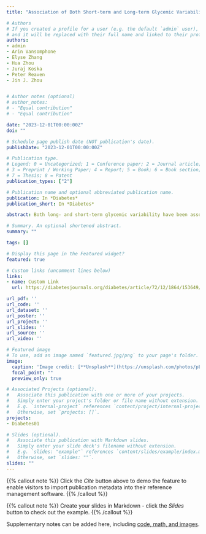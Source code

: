```yaml
---
title: "Association of Both Short-term and Long-term Glycemic Variability With the Development of Microalbuminuria in the ACCORD Trial"

# Authors
# If you created a profile for a user (e.g. the default `admin` user), write the username (folder name) here 
# and it will be replaced with their full name and linked to their profile.
authors:
- admin
- Arin Vansomphone
- Elyse Zhang
- Hua Zhou
- Juraj Koska
- Peter Reaven
- Jin J. Zhou 


# Author notes (optional)
# author_notes:
# - "Equal contribution"
# - "Equal contribution"

date: "2023-12-01T00:00:00Z"
doi: ""

# Schedule page publish date (NOT publication's date).
publishDate: "2023-12-01T00:00:00Z"

# Publication type.
# Legend: 0 = Uncategorized; 1 = Conference paper; 2 = Journal article;
# 3 = Preprint / Working Paper; 4 = Report; 5 = Book; 6 = Book section;
# 7 = Thesis; 8 = Patent
publication_types: ["2"]

# Publication name and optional abbreviated publication name.
publication: In *Diabetes*
publication_short: In *Diabetes*

abstract: Both long- and short-term glycemic variability have been associated with incident diabetes complications. We evaluated their relative and potential additive effects on incident renal complications in the Action to Control Cardiovascular Risk in Diabetes trial. A marker of short-term glycemic variability, 1,5-anhydroglucitol (1,5-AG), was measured in 4,000 random 12-month postrandomization plasma samples (when hemoglobin A1c [HbA1c] was stable). Visit-to-visit fasting plasma glucose coefficient of variation (CV-FPG) was determined from 4 months postrandomization until the end point of microalbuminuria or macroalbuminuria. Using Cox proportional hazards models, high CV-FPG and low 1,5-AG were independently associated with microalbuminuria after adjusting for clinical risk factors. However, only the CV-FPG association remained after additional adjustment for average HbA1c. Only CV-FPG was a significant risk factor for macroalbuminuria. This post hoc analysis indicates that long-term rather than short-term glycemic variability better predicts the risk of renal disease in type 2 diabetes.

# Summary. An optional shortened abstract.
summary: ""

tags: []

# Display this page in the Featured widget?
featured: true

# Custom links (uncomment lines below)
links:
- name: Custom Link
  url: https://diabetesjournals.org/diabetes/article/72/12/1864/153649/Association-of-Both-Short-term-and-Long-term

url_pdf: ''
url_code: ''
url_dataset: ''
url_poster: ''
url_project: ''
url_slides: ''
url_source: ''
url_video: ''

# Featured image
# To use, add an image named `featured.jpg/png` to your page's folder. 
image:
  caption: 'Image credit: [**Unsplash**](https://unsplash.com/photos/pLCdAaMFLTE)'
  focal_point: ""
  preview_only: true

# Associated Projects (optional).
#   Associate this publication with one or more of your projects.
#   Simply enter your project's folder or file name without extension.
#   E.g. `internal-project` references `content/project/internal-project/index.md`.
#   Otherwise, set `projects: []`.
projects:
- Diabetes01

# Slides (optional).
#   Associate this publication with Markdown slides.
#   Simply enter your slide deck's filename without extension.
#   E.g. `slides: "example"` references `content/slides/example/index.md`.
#   Otherwise, set `slides: ""`.
slides: ""
---
```


{{% callout note %}}
Click the *Cite* button above to demo the feature to enable visitors to import publication metadata into their reference management software.
{{% /callout %}}

{{% callout note %}}
Create your slides in Markdown - click the *Slides* button to check out the example.
{{% /callout %}}

Supplementary notes can be added here, including [code, math, and images](https://wowchemy.com/docs/writing-markdown-latex/).
